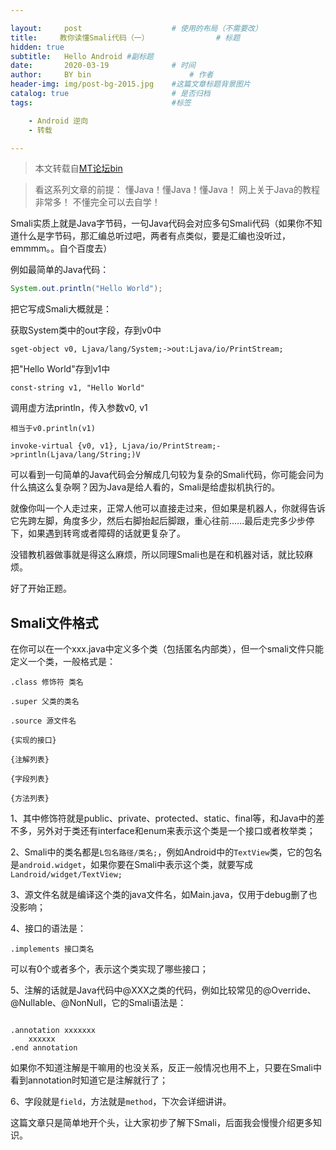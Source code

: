 ```yaml
---

layout:     post   				    # 使用的布局（不需要改）
title:     教你读懂Smali代码（一）				# 标题 
hidden: true
subtitle:   Hello Android #副标题
date:       2020-03-19 				# 时间
author:     BY bin 						# 作者
header-img: img/post-bg-2015.jpg 	#这篇文章标题背景图片
catalog: true 						# 是否归档
tags:								#标签

    - Android 逆向
    - 转载

---
```

> 本文转载自[MT论坛bin](https://bbs.binmt.cc/thread-1205-1-1.html)


> 看这系列文章的前提：
> 懂Java！懂Java！懂Java！
> 网上关于Java的教程非常多！
> 不懂完全可以去自学！

Smali实质上就是Java字节码，一句Java代码会对应多句Smali代码（如果你不知道什么是字节码，那汇编总听过吧，两者有点类似，要是汇编也没听过，emmmm。。自个百度去）

例如最简单的Java代码：
```Java
System.out.println("Hello World");
```
把它写成Smali大概就是：

 获取System类中的out字段，存到v0中
```Smali
sget-object v0, Ljava/lang/System;->out:Ljava/io/PrintStream;
```
 把"Hello World"存到v1中
```Smali
const-string v1, "Hello World"
```
 调用虚方法println，传入参数v0, v1
```Smali
相当于v0.println(v1)

invoke-virtual {v0, v1}, Ljava/io/PrintStream;->println(Ljava/lang/String;)V
```

可以看到一句简单的Java代码会分解成几句较为复杂的Smali代码，你可能会问为什么搞这么复杂啊？因为Java是给人看的，Smali是给虚拟机执行的。

就像你叫一个人走过来，正常人他可以直接走过来，但如果是机器人，你就得告诉它先跨左脚，角度多少，然后右脚抬起后脚跟，重心往前......最后走完多少步停下，如果遇到转弯或者障碍的话就更复杂了。

没错教机器做事就是得这么麻烦，所以同理Smali也是在和机器对话，就比较麻烦。

好了开始正题。

## Smali文件格式

在你可以在一个xxx.java中定义多个类（包括匿名内部类），但一个smali文件只能定义一个类，一般格式是：
```Smali
.class 修饰符 类名

.super 父类的类名

.source 源文件名

{实现的接口}

{注解列表}

{字段列表}

{方法列表}
```
1、其中修饰符就是public、private、protected、static、final等，和Java中的差不多，另外对于类还有interface和enum来表示这个类是一个接口或者枚举类；

2、Smali中的类名都是`L包名路径/类名;`，例如Android中的`TextView`类，它的包名是`android.widget`，如果你要在Smali中表示这个类，就要写成`Landroid/widget/TextView;`

3、源文件名就是编译这个类的java文件名，如Main.java，仅用于debug删了也没影响；

4、接口的语法是：
```Smali
.implements 接口类名
```

可以有0个或者多个，表示这个类实现了哪些接口；

5、注解的话就是Java代码中@XXX之类的代码，例如比较常见的@Override、@Nullable、@NonNull，它的Smali语法是：

```Smali

.annotation xxxxxxx
    xxxxxx
.end annotation
```

如果你不知道注解是干嘛用的也没关系，反正一般情况也用不上，只要在Smali中看到annotation时知道它是注解就行了；

6、字段就是`field`，方法就是`method`，下次会详细讲讲。

这篇文章只是简单地开个头，让大家初步了解下Smali，后面我会慢慢介绍更多知识。
